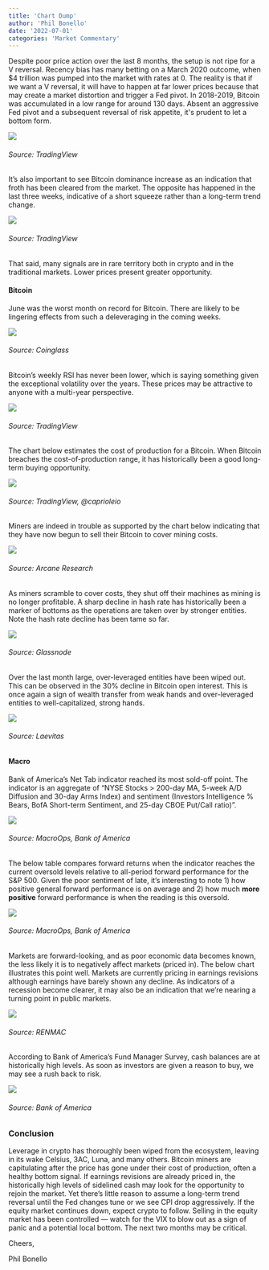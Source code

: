 ```yaml
---
title: 'Chart Dump'
author: 'Phil Bonello'
date: '2022-07-01'
categories: 'Market Commentary'
---
```

Despite poor price action over the last 8 months, the setup is not ripe for a V reversal. Recency bias has many betting on a March 2020 outcome, when $4 trillion was pumped into the market with rates at 0. The reality is that if we want a V reversal, it will have to happen at far lower prices because that may create a market distortion and trigger a Fed pivot. In 2018-2019, Bitcoin was accumulated in a low range for around 130 days. Absent an aggressive Fed pivot and a subsequent reversal of risk appetite, it's prudent to let a bottom form.

![](https://substackcdn.com/image/fetch/w\_1456,c_limit,f_auto,q_auto:good,fl_progressive:steep/https%3A%2F%2Fbucketeer-e05bbc84-baa3-437e-9518-adb32be77984.s3.amazonaws.com%2Fpublic%2Fimages%2F8222e9fe-7672-4baa-8810-86e69a17fa15\_1430x702.png)

###### Source: TradingView

It’s also important to see Bitcoin dominance increase as an indication that froth has been cleared from the market. The opposite has happened in the last three weeks, indicative of a short squeeze rather than a long-term trend change.

![](https://substackcdn.com/image/fetch/w\_1456,c_limit,f_auto,q_auto:good,fl_progressive:steep/https%3A%2F%2Fbucketeer-e05bbc84-baa3-437e-9518-adb32be77984.s3.amazonaws.com%2Fpublic%2Fimages%2F7a814028-26cf-4fb6-80cc-644f36fbbd9b\_830x420.png)

###### Source: TradingView

That said, many signals are in rare territory both in crypto and in the traditional markets. Lower prices present greater opportunity.

#### **Bitcoin**

June was the worst month on record for Bitcoin. There are likely to be lingering effects from such a deleveraging in the coming weeks.

![](https://substackcdn.com/image/fetch/w\_1456,c_limit,f_auto,q_auto:good,fl_progressive:steep/https%3A%2F%2Fbucketeer-e05bbc84-baa3-437e-9518-adb32be77984.s3.amazonaws.com%2Fpublic%2Fimages%2F7d7c7e6b-9fb7-47f3-bf6c-f925799fb135\_936x368.png)

###### Source: Coinglass

Bitcoin’s weekly RSI has never been lower, which is saying something given the exceptional volatility over the years. These prices may be attractive to anyone with a multi-year perspective.

![](https://substackcdn.com/image/fetch/w\_1456,c_limit,f_auto,q_auto:good,fl_progressive:steep/https%3A%2F%2Fbucketeer-e05bbc84-baa3-437e-9518-adb32be77984.s3.amazonaws.com%2Fpublic%2Fimages%2Fcf12b70f-2b98-44fe-a71e-d91d731bd325\_1356x660.png)

###### Source: TradingView

The chart below estimates the cost of production for a Bitcoin. When Bitcoin breaches the cost-of-production range, it has historically been a good long-term buying opportunity.

![](https://substackcdn.com/image/fetch/w\_1456,c_limit,f_auto,q_auto:good,fl_progressive:steep/https%3A%2F%2Fbucketeer-e05bbc84-baa3-437e-9518-adb32be77984.s3.amazonaws.com%2Fpublic%2Fimages%2Fc3d427b1-d100-42b2-907f-115b086dc57b\_936x456.png)

###### Source: TradingView, @caprioleio

Miners are indeed in trouble as supported by the chart below indicating that they have now begun to sell their Bitcoin to cover mining costs.

![](https://substackcdn.com/image/fetch/w\_1456,c_limit,f_auto,q_auto:good,fl_progressive:steep/https%3A%2F%2Fbucketeer-e05bbc84-baa3-437e-9518-adb32be77984.s3.amazonaws.com%2Fpublic%2Fimages%2Fb88543f2-be94-4777-9c98-bb5c97fe0fab\_936x502.jpeg)

###### Source: Arcane Research

As miners scramble to cover costs, they shut off their machines as mining is no longer profitable. A sharp decline in hash rate has historically been a marker of bottoms as the operations are taken over by stronger entities. Note the hash rate decline has been tame so far.

![](https://substackcdn.com/image/fetch/w\_1456,c_limit,f_auto,q_auto:good,fl_progressive:steep/https%3A%2F%2Fbucketeer-e05bbc84-baa3-437e-9518-adb32be77984.s3.amazonaws.com%2Fpublic%2Fimages%2Fe793d8d2-f345-418b-a72e-b9d3791349b7\_936x432.png)

###### Source: Glassnode

Over the last month large, over-leveraged entities have been wiped out. This can be observed in the 30% decline in Bitcoin open interest. This is once again a sign of wealth transfer from weak hands and over-leveraged entities to well-capitalized, strong hands.

![](https://substackcdn.com/image/fetch/w\_1456,c_limit,f_auto,q_auto:good,fl_progressive:steep/https%3A%2F%2Fbucketeer-e05bbc84-baa3-437e-9518-adb32be77984.s3.amazonaws.com%2Fpublic%2Fimages%2Fee7b8665-ee33-47d4-9f88-f813808a0642\_906x500.png)

###### Source: Laevitas

#### **Macro**

Bank of America’s Net Tab indicator reached its most sold-off point. The indicator is an aggregate of “NYSE Stocks > 200-day MA, 5-week A/D Diffusion and 30-day Arms Index) and sentiment (Investors Intelligence % Bears, BofA Short-term Sentiment, and 25-day CBOE Put/Call ratio)”.

![](https://substackcdn.com/image/fetch/w\_1456,c_limit,f_auto,q_auto:good,fl_progressive:steep/https%3A%2F%2Fbucketeer-e05bbc84-baa3-437e-9518-adb32be77984.s3.amazonaws.com%2Fpublic%2Fimages%2F9067acf8-22ad-4102-9f82-89b31fc657d3\_858x564.png)

###### Source: MacroOps, Bank of America

The below table compares forward returns when the indicator reaches the current oversold levels relative to all-period forward performance for the S\&P 500. Given the poor sentiment of late, it’s interesting to note 1) how positive general forward performance is on average and 2) how much **more positive** forward performance is when the reading is this oversold.

![](https://substackcdn.com/image/fetch/w\_1456,c_limit,f_auto,q_auto:good,fl_progressive:steep/https%3A%2F%2Fbucketeer-e05bbc84-baa3-437e-9518-adb32be77984.s3.amazonaws.com%2Fpublic%2Fimages%2Fe2d6f010-6538-4b41-8517-477e9b24b5ae\_850x652.png)

###### Source: MacroOps, Bank of America

Markets are forward-looking, and as poor economic data becomes known, the less likely it is to negatively affect markets (priced in). The below chart illustrates this point well. Markets are currently pricing in earnings revisions although earnings have barely shown any decline. As indicators of a recession become clearer, it may also be an indication that we’re nearing a turning point in public markets.  

![](https://substackcdn.com/image/fetch/w\_1456,c_limit,f_auto,q_auto:good,fl_progressive:steep/https%3A%2F%2Fbucketeer-e05bbc84-baa3-437e-9518-adb32be77984.s3.amazonaws.com%2Fpublic%2Fimages%2F834e884b-5b68-4a81-b62d-ffed0493c776\_936x806.png)

###### Source: RENMAC

According to Bank of America’s Fund Manager Survey, cash balances are at historically high levels. As soon as investors are given a reason to buy, we may see a rush back to risk.

![](https://substackcdn.com/image/fetch/w\_1456,c_limit,f_auto,q_auto:good,fl_progressive:steep/https%3A%2F%2Fbucketeer-e05bbc84-baa3-437e-9518-adb32be77984.s3.amazonaws.com%2Fpublic%2Fimages%2F31f307c3-5c09-4661-be7b-9812c67c5061\_854x536.png)

###### Source: Bank of America

### **Conclusion**

Leverage in crypto has thoroughly been wiped from the ecosystem, leaving in its wake Celsius, 3AC, Luna, and many others. Bitcoin miners are capitulating after the price has gone under their cost of production, often a healthy bottom signal. If earnings revisions are already priced in, the historically high levels of sidelined cash may look for the opportunity to rejoin the market. Yet there’s little reason to assume a long-term trend reversal until the Fed changes tune or we see CPI drop aggressively. If the equity market continues down, expect crypto to follow. Selling in the equity market has been controlled — watch for the VIX to blow out as a sign of panic and a potential local bottom. The next two months may be critical.

Cheers,

Phil Bonello
